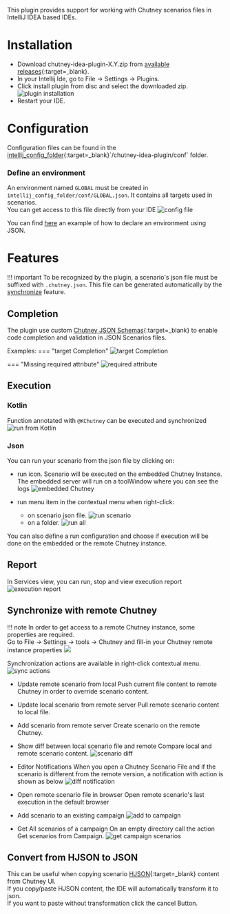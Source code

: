 This plugin provides support for working with Chutney scenarios files in IntelliJ IDEA based IDEs.
# Installation

* Download chutney-idea-plugin-X.Y.zip from [available releases](https://github.com/chutney-testing/chutney-idea-plugin/releases){:target=_blank}.
* In your Intellij Ide, go to File -> Settings -> Plugins.
* Click install plugin from disc and select the downloaded zip.
  ![plugin installation](../img/idea_plugin/install-plugin.gif)
* Restart your IDE.



# Configuration
Configuration files can be found in the [intellij_config_folder](https://intellij-support.jetbrains.com/hc/en-us/articles/206544519-Directories-used-by-the-IDE-to-store-settings-caches-plugins-and-logs#:~:text=Configuration%20(idea.config.path)%3A%20%25APPDATA%25%5CJetBrains%5CIntelliJIdea2022.2){:target=_blank}`/chutney-idea-plugin/conf` folder.
### Define an environment
An environment named `GLOBAL` must be created in `intellij_config_folder/conf/GLOBAL.json`. It contains all targets used in scenarios. </br>
You can get access to this file directly from your IDE
![config file](../img/idea_plugin/config_file.png)

You can find [here](/getting_started/write/#define-your-test-environment-alternative) an example of how to declare an environment using JSON.

# Features
!!! important
    To be recognized by the plugin, a scenario's json file must be suffixed with `.chutney.json`.
    This file can be generated automatically by the [synchronize](/installation/ci_cd/scenario_sync/) feature.

## Completion
The plugin use custom [Chutney JSON Schemas](https://github.com/chutney-testing/chutney-idea-plugin/blob/2.1/src/main/resources/chutney-v2.schema.json){:target=_blank} to enable code completion and validation in JSON Scenarios files.

Examples:
=== "target Completion"
    ![target Completion](../img/idea_plugin/target_completion.png)

=== "Missing required attribute"
    ![required attribute](../img/idea_plugin/required_attribute.png)

## Execution
### Kotlin
Function annotated with `@KChutney` can be executed and synchronized
![run from Kotlin](../img/idea_plugin/run_kotlin.png)

### Json
You can run your scenario from the json file by clicking on:
 
* run icon. Scenario will be executed on the embedded Chutney Instance.
 The embedded server will run on a toolWindow where you can see the logs
  ![embedded Chutney](../img/idea_plugin/local_server.png)
* run menu item in the contextual menu when right-click:
  
    - on scenario json file.
      ![run scenario](../img/idea_plugin/run_scenario.png)
    - on a folder.
      ![run all](../img/idea_plugin/run_scenarios.png)

 You can also define a run configuration and choose if execution will be done on the embedded or the remote Chutney instance.

## Report
In Services view, you can run, stop and view execution report
![execution report](../img/idea_plugin/exec_report.gif)

## Synchronize with remote Chutney
!!! note
    In order to get access to a remote Chutney instance, some properties are required. </br>
    Go to File -> Settings -> tools -> Chutney and fill-in your Chutney remote instance properties
    ![](../img/idea_plugin/remote_conf.png)

Synchronization actions are available in right-click contextual menu.
![sync actions](../img/idea_plugin/sync_actions.png)

* Update remote scenario from local
  Push current file content to remote Chutney in order to override scenario content.
* Update local scenario from remote server
  Pull remote scenario content to local file.  

* Add scenario from remote server
    Create scenario on the remote Chutney.

* Show diff between local scenario file and remote
  Compare local and remote scenario content.
  ![scenario diff](../img/idea_plugin/scenario_diff.png)

* Editor Notifications
  When you open a Chutney Scenario File and if the scenario is different from the remote version, a notification with action is shown as below
 ![diff notification](../img/idea_plugin/diff_notif.png)

* Open remote scenario file in browser
  Open remote scenario's last execution in the default browser

* Add scenario to an existing campaign
  ![add to campaign](../img/idea_plugin/add_to_campaign.png)

* Get All scenarios of a campaign
  On an empty directory call the action Get scenarios from Campaign.
  ![get campaign scenarios](../img/idea_plugin/get_campaign_scenarios.png)

## Convert from HJSON to JSON
This can be useful when copying scenario [HJSON](https://hjson.github.io/){:target=_blank} content from Chutney UI.</br>
If you copy/paste HJSON content, the IDE will automatically transform it to json.</br>
If you want to paste without transformation click the cancel Button.

